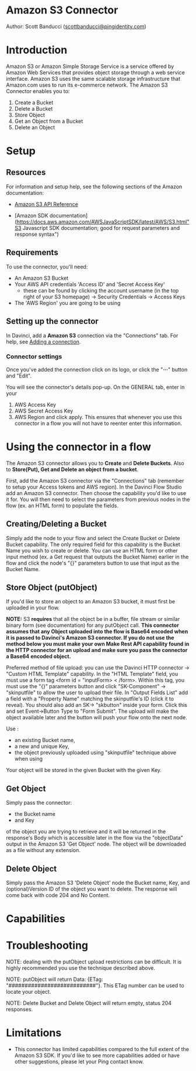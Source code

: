 # Amazon S3 Connector
  

Author: Scott Banducci (scottbanducci@pingidentity.com)


# Introduction

Amazon S3 or Amazon Simple Storage Service is a service offered by Amazon Web Services that provides object storage through a web service interface. Amazon S3 uses the same scalable storage infrastructure that Amazon.com uses to run its e-commerce network. The Amazon S3 Connector enables you to:

1. Create a Bucket
2. Delete a Bucket
3. Store Object
4. Get an Object from a Bucket
5. Delete an Object

# Setup


## Resources

For information and setup help, see the following sections of the Amazon documentation:

* [Amazon S3 API Reference](https://docs.aws.amazon.com/AmazonS3/latest/API/Welcome.html "API Overview page, this connector uses the SDK but this still might be useful")

* [Amazon SDK documentation](https://docs.aws.amazon.com/AWSJavaScriptSDK/latest/AWS/S3.html"S3 Javascript SDK documentation; good for request parameters and response syntax")


## Requirements


To use the connector, you'll need:

* An Amazon S3 Bucket
* Your AWS API credentials 'Access ID' and 'Secret Access Key'
	* these can be found by clicking the account username (in the top right of your S3 homepage) -> Security Credentials -> Access Keys
* The 'AWS Region' you are going to be using

## Setting up the connector

  

In Davinci, add a **Amazon S3** connection via the "Connections" tab. For help, see [Adding a connection](https://docs.google.com/document/d/1Sc9tD5tn9dl79qOWup0k3eKk5hrNVI8lZPAdm8loeiA/edit#).


### Connector settings
  

Once you've added the connection click on its logo, or click the "**·****·****·**"  button and "Edit".

You will see the connector's details pop-up. On the GENERAL tab, enter in your

1) AWS Access Key
2) AWS Secret Access Key
3) AWS Region
and click apply. This ensures that whenever you use this connector in a flow you will not have to reenter enter this information.


# Using the connector in a flow


The Amazon S3 connector allows you to **Create** and **Delete Buckets**. Also to **Store(Put), Get and Delete an object from a bucket**.

First, add the Amazon S3 connector via the "Connections" tab (remember to setup your Access tokens and AWS region). In the Davinci Flow Studio add an Amazon S3 connector. Then choose the capability you'd like to use it for. You will then need to select the parameters from previous nodes in the flow (ex. an HTML form) to populate the fields.


## Creating/Deleting a Bucket

Simply add the node to your flow and select the Create Bucket or Delete Bucket capability.  The only required field for this capability is the Bucket Name you wish to create or delete. You can use an HTML form or other input method (ex. a Get request that outputs the Bucket Name) earlier in the flow and click the node's "{}" parameters button to use that input as the Bucket Name. 
  

## Store Object (putObject)
If you'd like to store an object to an Amazon S3 bucket, it must first be uploaded in your flow. 

**NOTE:** S3 **requires** that all the object be in a buffer, file stream or similar binary form (see documentation) for any putObject call. **This connector assumes that any Object uploaded into the flow is Base64 encoded when it is passed to Davinci's Amazon S3 connector. If you do not use the method below you must make your own Make Rest API capability found in the HTTP connector for an upload and make sure you pass the connector a Base64 encoded object.**

Preferred method of file upload: you can use the Davinci HTTP connector -> "Custom HTML Template" capability. In the "HTML Template" field, you must use a form tag <form id = "inputForm> < /form>. Within this tag, you must use the "{}" parameters button and click "SK-Component" -> "skinputfile" to allow the user to upload their file. In "Output Fields List" add a field with a "Property Name" matching the skinputfile's ID (click it to reveal). You should also add an SK-> "skbutton" inside your form. Click this and set Event->Button Type to "Form Submit". The upload will make the object available later and the button will push your flow onto the next node.

Use :
* an existing Bucket name, 
* a new and unique Key, 
* the object previously uploaded using "skinputfile" technique above when using

Your object will be stored in the given Bucket with the given Key.    

## Get Object

Simply pass the connector:
* the Bucket name 
* and Key 

of the object you are trying to retrieve and it will be returned in the response's Body which is accessible later in the flow via the "objectData" output in the Amazon S3 'Get Object' node. The object will be downloaded as a file without any extension. 

## Delete Object
  

Simply pass the Amazon S3 'Delete Object' node the Bucket name, Key, and (optional)Version ID of the object you want to delete. The response will come back with code 204 and No Content.

# Capabilities
  

# Troubleshooting

  

NOTE: dealing with the putObject upload restrictions can be difficult. It is highly recommended you use the technique described above.

NOTE: putObject will return  Data: {ETag: "###########################"}. This ETag number can be used to locate your object.

NOTE: Delete Bucket and Delete Object will return empty, status 204 responses.

# Limitations

* This connector has limited capabilities compared to the full extent of the Amazon S3 SDK. If you'd like to see more capabilities added or have other suggestions, please let your Ping contact know.

